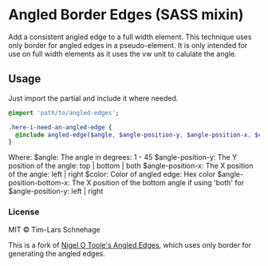 # Angled Border Edges (SASS mixin)

Add a consistent angled edge to a full width element.
This technique uses only border for angled edges in a pseudo-element.
It is only intended for use on full width elements as it uses the vw unit to calulate the angle.


## Usage

Just import the partial and include it where needed.
```sass
@import 'path/to/angled-edges';

.here-i-need-an-angled-edge {
  @include angled-edge($angle, $angle-position-y, $angle-position-x, $color, $angle-position-bottom-x);
}
```
Where:
$angle: The angle in degrees: 1 - 45
$angle-position-y: The Y position of the angle: top | bottom | both
$angle-position-x: The X position of the angle: left | right
$color: Color of angled edge: Hex color
$angle-position-bottom-x: The X position of the bottom angle if using 'both' for $angle-position-y: left | right

### License
MIT © Tim-Lars Schnehage

This is a fork of <a href="https://github.com/NigelOToole/angled-edges" title="Nigel O Toole's Angled Edges" target="_blank"> Nigel O Toole's Angled Edges</a>, which uses only border for generating the angled edges.
